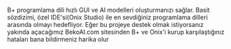 B+ programlama dili hızlı GUI ve AI modelleri oluşturmanızı sağlar. Basit sözdizimi, özel IDE'si(Onix Studio)
ile en sevdiğiniz programlama dilleri arasında olmayı hedefliyor.
Eğer bu projeye destek olmak istiyorsanız yakında açacağımız BekoAI.com sitesinden B+ ve Onix'i kurup karşılaştığınız hataları bana bildirmeniz harika olur


